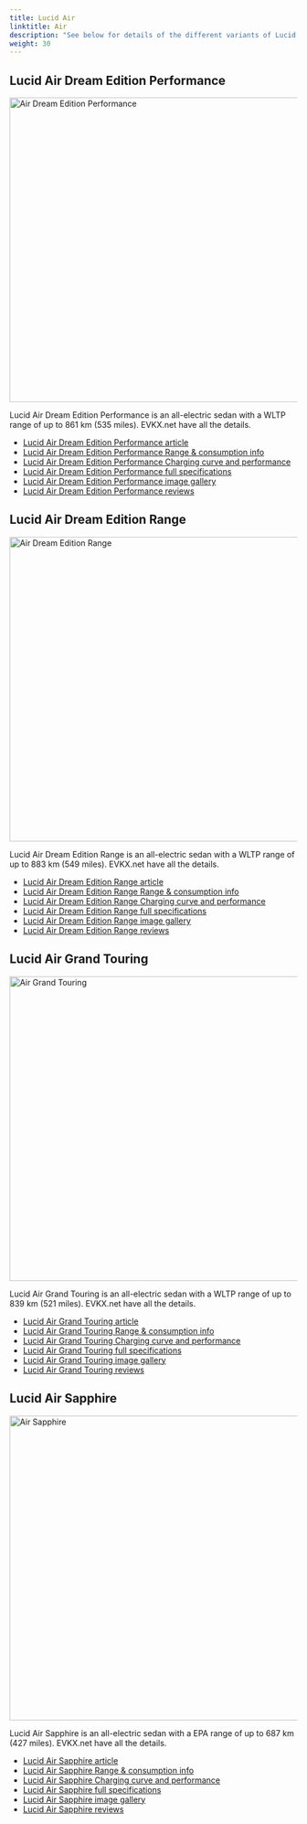 ```yaml
---
title: Lucid Air
linktitle: Air
description: "See below for details of the different variants of Lucid Air"
weight: 30
---
```

## Lucid Air Dream Edition Performance

<a href="/models/lucid/air/air_dream_edition_performance/"><img src="https://media.evkx.net/multimedia/models/lucid/air/air_dream_edition_performance/main_1_st.jpg" width="800" height="533" alt="Air Dream Edition Performance" ></a>

Lucid Air Dream Edition Performance is an all-electric sedan with a WLTP range of up to 861 km (535 miles). EVKX.net have all the details. 

- [Lucid Air Dream Edition Performance article](/models/lucid/air/air_dream_edition_performance/)
- [Lucid Air Dream Edition Performance Range & consumption info](/models/lucid/air/air_dream_edition_performance//rangeandconsumption)
- [Lucid Air Dream Edition Performance Charging curve and performance](/models/lucid/air/air_dream_edition_performance//chargingcurve)
- [Lucid Air Dream Edition Performance full specifications](/models/lucid/air/air_dream_edition_performance//specifications)
- [Lucid Air Dream Edition Performance image gallery](/models/lucid/air/air_dream_edition_performance//gallery)
- [Lucid Air Dream Edition Performance reviews](/models/lucid/air/air_dream_edition_performance//reviews)

## Lucid Air Dream Edition Range

<a href="/models/lucid/air/air_dream_edition_range/"><img src="https://media.evkx.net/multimedia/models/lucid/air/air_dream_edition_range/main_1_st.jpg" width="800" height="533" alt="Air Dream Edition Range" ></a>

Lucid Air Dream Edition Range is an all-electric sedan with a WLTP range of up to 883 km (549 miles). EVKX.net have all the details. 

- [Lucid Air Dream Edition Range article](/models/lucid/air/air_dream_edition_range/)
- [Lucid Air Dream Edition Range Range & consumption info](/models/lucid/air/air_dream_edition_range//rangeandconsumption)
- [Lucid Air Dream Edition Range Charging curve and performance](/models/lucid/air/air_dream_edition_range//chargingcurve)
- [Lucid Air Dream Edition Range full specifications](/models/lucid/air/air_dream_edition_range//specifications)
- [Lucid Air Dream Edition Range image gallery](/models/lucid/air/air_dream_edition_range//gallery)
- [Lucid Air Dream Edition Range reviews](/models/lucid/air/air_dream_edition_range//reviews)

## Lucid Air Grand Touring

<a href="/models/lucid/air/air_grand_touring/"><img src="https://media.evkx.net/multimedia/models/lucid/air/air_grand_touring/main_1_st.jpg" width="800" height="533" alt="Air Grand Touring" ></a>

Lucid Air Grand Touring is an all-electric sedan with a WLTP range of up to 839 km (521 miles). EVKX.net have all the details. 

- [Lucid Air Grand Touring article](/models/lucid/air/air_grand_touring/)
- [Lucid Air Grand Touring Range & consumption info](/models/lucid/air/air_grand_touring//rangeandconsumption)
- [Lucid Air Grand Touring Charging curve and performance](/models/lucid/air/air_grand_touring//chargingcurve)
- [Lucid Air Grand Touring full specifications](/models/lucid/air/air_grand_touring//specifications)
- [Lucid Air Grand Touring image gallery](/models/lucid/air/air_grand_touring//gallery)
- [Lucid Air Grand Touring reviews](/models/lucid/air/air_grand_touring//reviews)

## Lucid Air Sapphire

<a href="/models/lucid/air/air_sapphire/"><img src="https://media.evkx.net/multimedia/models/lucid/air/air_sapphire/main_1_st.jpg" width="800" height="533" alt="Air Sapphire" ></a>

Lucid Air Sapphire is an all-electric sedan with a EPA range of up to 687 km (427 miles). EVKX.net have all the details. 

- [Lucid Air Sapphire article](/models/lucid/air/air_sapphire/)
- [Lucid Air Sapphire Range & consumption info](/models/lucid/air/air_sapphire//rangeandconsumption)
- [Lucid Air Sapphire Charging curve and performance](/models/lucid/air/air_sapphire//chargingcurve)
- [Lucid Air Sapphire full specifications](/models/lucid/air/air_sapphire//specifications)
- [Lucid Air Sapphire image gallery](/models/lucid/air/air_sapphire//gallery)
- [Lucid Air Sapphire reviews](/models/lucid/air/air_sapphire//reviews)

